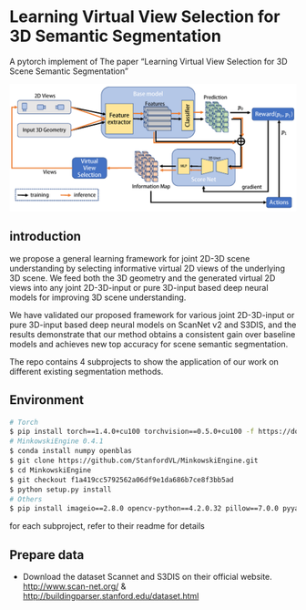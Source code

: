 # Learning Virtual View Selection for 3D Semantic Segmentation
A pytorch implement of The paper “Learning Virtual View Selection for 3D Scene Semantic Segmentation”

![Framework Fig](docs/pipeline.png)

## introduction

we propose a general learning framework for joint 2D-3D scene understanding by selecting informative virtual 2D views of the underlying 3D scene. We feed both the 3D geometry and the generated virtual 2D views into any joint 2D-3D-input or pure 3D-input based deep neural models for improving 3D scene understanding. 

We have validated our proposed framework for various joint 2D-3D-input or pure 3D-input based deep neural models on ScanNet v2 and S3DIS, and the results demonstrate that our method obtains a consistent gain over baseline models and achieves new top accuracy for scene semantic segmentation.

The repo contains 4 subprojects to show the application of our work on different existing segmentation methods.

## Environment


```bash
# Torch
$ pip install torch==1.4.0+cu100 torchvision==0.5.0+cu100 -f https://download.pytorch.org/whl/torch_stable.html
# MinkowskiEngine 0.4.1
$ conda install numpy openblas
$ git clone https://github.com/StanfordVL/MinkowskiEngine.git
$ cd MinkowskiEngine
$ git checkout f1a419cc5792562a06df9e1da686b7ce8f3bb5ad
$ python setup.py install
# Others
$ pip install imageio==2.8.0 opencv-python==4.2.0.32 pillow==7.0.0 pyyaml==5.3 scipy==1.4.1 sharedarray==3.2.0 tensorboardx==2.0 tqdm==4.42.1
```

for each subproject, refer to their readme for details

## Prepare data

- Download the dataset Scannet and S3DIS on their official website. http://www.scan-net.org/ & http://buildingparser.stanford.edu/dataset.html

